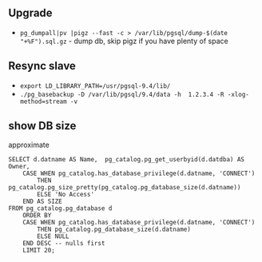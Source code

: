 ## Upgrade

* `pg_dumpall|pv |pigz --fast -c > /var/lib/pgsql/dump-$(date "+%F").sql.gz` - dump db, skip pigz if you have plenty of space

## Resync slave
* `export LD_LIBRARY_PATH=/usr/pgsql-9.4/lib/`
* `./pg_basebackup -D /var/lib/pgsql/9.4/data -h  1.2.3.4 -R -xlog-method=stream -v`


## show DB size

approximate

    SELECT d.datname AS Name,  pg_catalog.pg_get_userbyid(d.datdba) AS Owner,
        CASE WHEN pg_catalog.has_database_privilege(d.datname, 'CONNECT')
            THEN pg_catalog.pg_size_pretty(pg_catalog.pg_database_size(d.datname))
            ELSE 'No Access'
        END AS SIZE
    FROM pg_catalog.pg_database d
        ORDER BY
        CASE WHEN pg_catalog.has_database_privilege(d.datname, 'CONNECT')
            THEN pg_catalog.pg_database_size(d.datname)
            ELSE NULL
        END DESC -- nulls first
        LIMIT 20;
